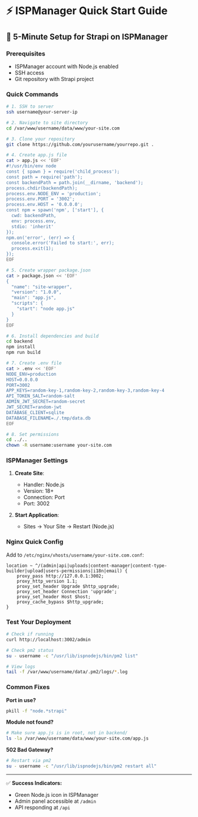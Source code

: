 # ⚡ ISPManager Quick Start Guide

## 🎯 5-Minute Setup for Strapi on ISPManager

### Prerequisites
- ISPManager account with Node.js enabled
- SSH access
- Git repository with Strapi project

### Quick Commands

```bash
# 1. SSH to server
ssh username@your-server-ip

# 2. Navigate to site directory
cd /var/www/username/data/www/your-site.com

# 3. Clone your repository
git clone https://github.com/yourusername/yourrepo.git .

# 4. Create app.js file
cat > app.js << 'EOF'
#!/usr/bin/env node
const { spawn } = require('child_process');
const path = require('path');
const backendPath = path.join(__dirname, 'backend');
process.chdir(backendPath);
process.env.NODE_ENV = 'production';
process.env.PORT = '3002';
process.env.HOST = '0.0.0.0';
const npm = spawn('npm', ['start'], {
  cwd: backendPath,
  env: process.env,
  stdio: 'inherit'
});
npm.on('error', (err) => {
  console.error('Failed to start:', err);
  process.exit(1);
});
EOF

# 5. Create wrapper package.json
cat > package.json << 'EOF'
{
  "name": "site-wrapper",
  "version": "1.0.0",
  "main": "app.js",
  "scripts": {
    "start": "node app.js"
  }
}
EOF

# 6. Install dependencies and build
cd backend
npm install
npm run build

# 7. Create .env file
cat > .env << 'EOF'
NODE_ENV=production
HOST=0.0.0.0
PORT=3002
APP_KEYS=random-key-1,random-key-2,random-key-3,random-key-4
API_TOKEN_SALT=random-salt
ADMIN_JWT_SECRET=random-secret
JWT_SECRET=random-jwt
DATABASE_CLIENT=sqlite
DATABASE_FILENAME=./.tmp/data.db
EOF

# 8. Set permissions
cd ../..
chown -R username:username your-site.com
```

### ISPManager Settings

1. **Create Site**:
   - Handler: Node.js
   - Version: 18+
   - Connection: Port
   - Port: 3002

2. **Start Application**:
   - Sites → Your Site → Restart (Node.js)

### Nginx Quick Config

Add to `/etc/nginx/vhosts/username/your-site.com.conf`:

```nginx
location ~ ^/(admin|api|uploads|content-manager|content-type-builder|upload|users-permissions|i18n|email) {
    proxy_pass http://127.0.0.1:3002;
    proxy_http_version 1.1;
    proxy_set_header Upgrade $http_upgrade;
    proxy_set_header Connection 'upgrade';
    proxy_set_header Host $host;
    proxy_cache_bypass $http_upgrade;
}
```

### Test Your Deployment

```bash
# Check if running
curl http://localhost:3002/admin

# Check pm2 status
su - username -c "/usr/lib/ispnodejs/bin/pm2 list"

# View logs
tail -f /var/www/username/data/.pm2/logs/*.log
```

### Common Fixes

**Port in use?**
```bash
pkill -f "node.*strapi"
```

**Module not found?**
```bash
# Make sure app.js is in root, not in backend/
ls -la /var/www/username/data/www/your-site.com/app.js
```

**502 Bad Gateway?**
```bash
# Restart via pm2
su - username -c "/usr/lib/ispnodejs/bin/pm2 restart all"
```

---

✅ **Success Indicators:**
- Green Node.js icon in ISPManager
- Admin panel accessible at `/admin`
- API responding at `/api`